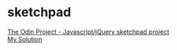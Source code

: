 # sketchpad
<a href="http://www.theodinproject.com/web-development-101/javascript-and-jquery">The Odin Project - Javascript/jQuery sketchpad project</a>
<br>
<a href="https://htmlpreview.github.io/?https://github.com/kdow/sketchpad/blob/master/index.html">My Solution</a>
